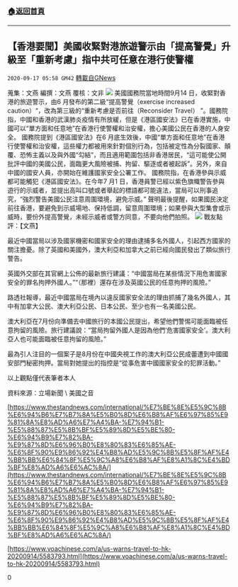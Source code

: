 ###  [:house:返回首頁](https://github.com/ourhimalayas/txt)
---

## 【香港要聞】美國收緊對港旅遊警示由「提高警覺」升級至「重新考慮」指中共可任意在港行使警權
`2020-09-17 05:58 GM42` [轉載自GNews](https://gnews.org/zh-hant/363167/)

蒐集：文燕
編撰：文燕
覆核：文非
![](https://s3.amazonaws.com/gnews-media-offload/wp-content/uploads/2020/09/17055105/%E5%9B%BE%E7%89%871-16.png)
美國國務院當地時間9月14 日，收緊對香港的旅遊警示，由6 月發布的第二級“提高警覺（exercise increased caution）“，改為第三級的“重新考慮是否前往（Reconsider Travel） ”。國務院指，中國和香港的武漢肺炎疫情有所放緩，但是《港區國安法》已在香港實施，中國可以“單方面和任意地”在香港行使警權和治安權，擔心美國公民在香港的人身安全。
國務院提到《港區國安法》在6 月底生效後，中國“單方面和任意地”在香港行使警權和治安權，這些權力都被用來針對個別行為，包括被定性為分裂國家、顛覆、恐怖主義以及與外國“勾結”，而且適用範圍包括非香港居民，“這可能使公開批評中國的美國公民，面臨更大風險被捕、拘留、驅逐或者被起訴”。另外，來自中國的國安人員，亦開始在維護國家安全公署工作。
國務院指，在香港參與示威都可能觸犯《港區國安法》。在今年7 月1 日，香港員警已經以紫色旗幟警告參與遊行的示威者，並提出高叫口號或者舉起的標語都可能違法，當局可以刑事追究，“強烈警告美國公民注意周圍環境，避免示威。”
聲明最後提醒，如果國民決定前往香港，要避免到示威場地、保持低調，留意周圍環境；如果參與大型集會或示威時，要份外提高警覺，未經示威者或警方同意，不要向他們拍照。
![](https://s3.amazonaws.com/gnews-media-offload/wp-content/uploads/2020/09/17055149/GettyImages-1183160719-600x338__1_%401200x1200.jpg)
戰友點評：【文燕】

最近中國當局以涉及國家機密和國家安全的理由逮捕多名外國人，引起西方國家的關注擔憂。除了英國和美國外，澳大利亞和加拿大之前已經向國民發出了類似旅行警告。

英國外交部在其官網上公佈的最新旅行建議：“中國當局在某些情況下用危害國家安全的罪名拘押外國人。”“（那裡）還存在涉及英國公民的任意拘押的風險。”

路透社報導，最近中國當局在境內以違反國家安全法的理由抓捕了幾名外國人，其中有加拿大公民、澳大利亞公民、日本公民、至少也有一名美國公民。

澳大利亞在7月份向準備去中國旅行的本國公民提出，希望他們警惕可能面臨被任意拘留的風險。旅行建議說：“當局拘留外國人是因為他們‘危害國家安全’。澳大利亞人也可能面臨被任意拘留的風險。”

最為引人注目的一個案子是8月份在中國央視工作的澳大利亞公民成蕾遭到中國國安部門秘密拘押。當局對她提出的指控是“從事危害中國國家安全的犯罪活動。”

以上觀點僅代表筆者本人

資料來源：立場新聞 \ 美國之音

[https://www.thestandnews.com/international/%E7%BE%8E%E5%9C%8B%E6%94%B6%E7%B7%8A%E5%B0%8D%E6%B8%AF%E6%97%85%E9%81%8A%E8%AD%A6%E7%A4%BA-%E7%94%B1-%E5%88%87%E5%8B%BF%E5%89%8D%E5%BE%80-%E6%94%B9%E7%82%BA-%E9%87%8D%E6%96%B0%E8%80%83%E6%85%AE-%E6%8F%90%E9%86%92%E4%B8%AD%E5%9C%8B%E5%8F%AF%E4%BB%BB%E6%84%8F%E5%9C%A8%E6%B8%AF%E8%A1%8C%E4%BD%BF%E8%AD%A6%E6%AC%8A/](https://www.thestandnews.com/international/%E7%BE%8E%E5%9C%8B%E6%94%B6%E7%B7%8A%E5%B0%8D%E6%B8%AF%E6%97%85%E9%81%8A%E8%AD%A6%E7%A4%BA-%E7%94%B1-%E5%88%87%E5%8B%BF%E5%89%8D%E5%BE%80-%E6%94%B9%E7%82%BA-%E9%87%8D%E6%96%B0%E8%80%83%E6%85%AE-%E6%8F%90%E9%86%92%E4%B8%AD%E5%9C%8B%E5%8F%AF%E4%BB%BB%E6%84%8F%E5%9C%A8%E6%B8%AF%E8%A1%8C%E4%BD%BF%E8%AD%A6%E6%AC%8A/)

[https://www.voachinese.com/a/us-warns-travel-to-hk-20200914/5583793.html](https://www.voachinese.com/a/us-warns-travel-to-hk-20200914/5583793.html)

0
